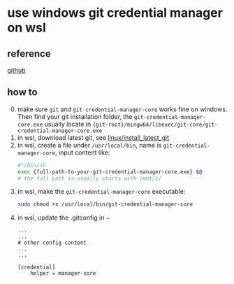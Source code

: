 # use windows git credential manager on wsl

## reference
[github](https://gist.github.com/evillgenius75/613a44aa407300a08d0e3faea4c9df6b)

## how to
0. make sure `git` and `git-credential-manager-core` works fine on windows. Then find your git installation folder, the `git-credential-manager-core.exe` usually locate in `{git-root}/mingw64/libexec/git-core/git-credential-manager-core.exe`
1. in wsl, download latest git, see [linux/install_latest_git](../linux/install_latest_git.md)
2. in wsl, create a file under `/usr/local/bin`, name is `git-credential-manager-core`, input content like:
    ```bash
    #!/bin/sh
    exec {full-path-to-your-git-credential-manager-core.exe} $@
    # the full path is usually starts with /mnt/c/
    ```
3. in wsl, make the `git-credential-manager-core` executable:
    ```bash
    sudo chmod +x /usr/local/bin/git-credential-manager-core
    ```
4. in wsl, update the .gitconfig in `~`
    ```.gitignore
    ...
    ...
    # other config content
    ...
    ...

    [credential]
        helper = manager-core
    ```
